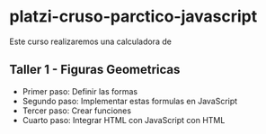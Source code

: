# platzi-cruso-parctico-javascript

Este curso realizaremos una calculadora de 

## Taller 1 - Figuras Geometricas

- Primer paso: Definir las formas
- Segundo paso: Implementar estas formulas en JavaScript
- Tercer paso: Crear funciones 
- Cuarto paso: Integrar HTML con JavaScript con HTML
